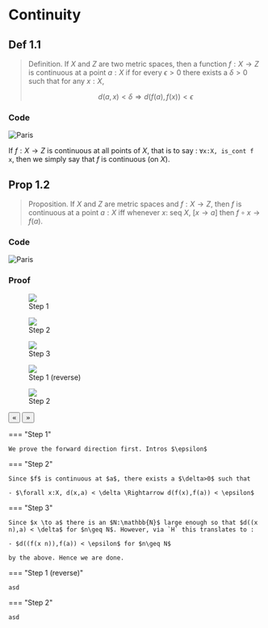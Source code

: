 # Continuity

## Def 1.1

> Definition. If $X$ and $Z$ are two metric spaces, then a function $f:X\to Z$ is continuous at a point $a:X$ if for every $\epsilon>0$ there exists a $\delta>0$ such that for any $x:X$,
>
> $$d(a,x)<\delta \Longrightarrow d(f(a),f(x))<\epsilon$$

### Code

<img src="https://media.discordapp.net/attachments/830377799973994509/1252721078661419119/image.png?ex=66733eeb&is=6671ed6b&hm=5879aa5f5356ca9629642a13d3881501cd78794bbc1ef0dffb5597c062548620&=&format=webp&quality=lossless&width=925&height=93" alt="Paris" class="center">

If $f:X\to Z$ is continuous at all points of $X$, that is to say : `∀x:X, is_cont f x`, then we simply say that $f$ is continuous (on $X$).

## Prop 1.2

> Proposition. If $X$ and $Z$ are metric spaces and $f:X\to Z$, then $f$ is continuous at a point $a:X$ iff whenever $x:$ seq $X$, $[x\to a]$ then $f∘x\to f(a)$.

### Code 

<img src="https://media.discordapp.net/attachments/830377799973994509/1252723783324926082/image.png?ex=66734170&is=6671eff0&hm=c45c5bcd3cc7c2bc05c5125910280e172d7c20611de2f8be8abc76d8be29d819&=&format=webp&quality=lossless&width=780&height=90" alt="Paris" class="center">

### Proof

<!---
<div class="videoWrapper">
    <iframe width="560" height="349" src="https://awelson.github.io/Proofs/index.html" frameborder="0"></iframe>
</div>
--->

<div class="glider-contain">
  <div class="glider">
    <div><figure>
        <img src="https://awelson.github.io/Proofs/Pasted%20image%2020240618214457.png"></img>
        <figcaption> Step 1 </figcaption>
    </figure></div>
    <div><figure>
        <img src="https://awelson.github.io/Proofs/Pasted%20image%2020240618214910.png"></img>
        <figcaption> Step 2 </figcaption>
    </figure></div>
    <div><figure>
        <img src="https://awelson.github.io/Proofs/Pasted%20image%2020240618220258.png"></img>
        <figcaption> Step 3 </figcaption>
    </figure></div>
    <div><figure>
        <img src="https://awelson.github.io/Proofs/Pasted%20image%2020240618223158.png"></img>
        <figcaption> Step 1 (reverse) </figcaption>
    </figure></div>
    <div><figure>
        <img src="https://awelson.github.io/Proofs/Pasted%20image%2020240618223717.png"></img>
        <figcaption> Step 2 </figcaption>
    </figure></div>
  </div>

  <button aria-label="Previous" class="glider-prev">«</button>
  <button aria-label="Next" class="glider-next">»</button>
  <div role="tablist" class="dots"></div>
</div>

=== "Step 1"

    We prove the forward direction first. Intros $\epsilon$

=== "Step 2"

    Since $f$ is continuous at $a$, there exists a $\delta>0$ such that

    - $\forall x:X, d(x,a) < \delta \Rightarrow d(f(x),f(a)) < \epsilon$

=== "Step 3"

    Since $x \to a$ there is an $N:\mathbb{N}$ large enough so that $d((x n),a) < \delta$ for $n\geq N$. However, via `H` this translates to :

    - $d((f(x n)),f(a)) < \epsilon$ for $n\geq N$

    by the above. Hence we are done.

=== "Step 1 (reverse)"

    asd

=== "Step 2"

    asd